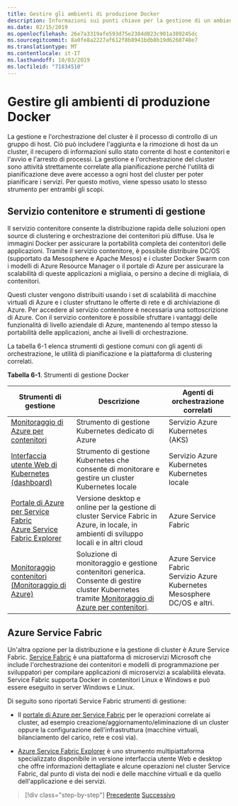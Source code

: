 ```yaml
---
title: Gestire gli ambienti di produzione Docker
description: Informazioni sui punti chiave per la gestione di un ambiente di produzione basato su contenitori.
ms.date: 02/15/2019
ms.openlocfilehash: 26e7a3319afe593d75e2384d023c901a389245dc
ms.sourcegitcommit: 8a0fe8a2227af612f8b8941bdb8b19d6268748e7
ms.translationtype: MT
ms.contentlocale: it-IT
ms.lasthandoff: 10/03/2019
ms.locfileid: "71834510"
---
```

# <a name="manage-production-docker-environments"></a>Gestire gli ambienti di produzione Docker

La gestione e l'orchestrazione del cluster è il processo di controllo di un gruppo di host. Ciò può includere l'aggiunta e la rimozione di host da un cluster, il recupero di informazioni sullo stato corrente di host e contenitori e l'avvio e l'arresto di processi. La gestione e l'orchestrazione del cluster sono attività strettamente correlate alla pianificazione perché l'utilità di pianificazione deve avere accesso a ogni host del cluster per poter pianificare i servizi. Per questo motivo, viene spesso usato lo stesso strumento per entrambi gli scopi.

## <a name="container-service-and-management-tools"></a>Servizio contenitore e strumenti di gestione

Il servizio contenitore consente la distribuzione rapida delle soluzioni open source di clustering e orchestrazione dei contenitori più diffuse. Usa le immagini Docker per assicurare la portabilità completa dei contenitori delle applicazioni. Tramite il servizio contenitore, è possibile distribuire DC/OS (supportato da Mesosphere e Apache Mesos) e i cluster Docker Swarm con i modelli di Azure Resource Manager o il portale di Azure per assicurare la scalabilità di queste applicazioni a migliaia, o persino a decine di migliaia, di contenitori.

Questi cluster vengono distribuiti usando i set di scalabilità di macchine virtuali di Azure e i cluster sfruttano le offerte di rete e di archiviazione di Azure. Per accedere al servizio contenitore è necessaria una sottoscrizione di Azure. Con il servizio contenitore è possibile sfruttare i vantaggi delle funzionalità di livello aziendale di Azure, mantenendo al tempo stesso la portabilità delle applicazioni, anche ai livelli di orchestrazione.

La tabella 6-1 elenca strumenti di gestione comuni con gli agenti di orchestrazione, le utilità di pianificazione e la piattaforma di clustering correlati.

**Tabella 6-1**. Strumenti di gestione Docker

| Strumenti di gestione | Descrizione | Agenti di orchestrazione correlati |
|------------------|-------------|-----------------------|
| [Monitoraggio di Azure per contenitori](https://docs.microsoft.com/azure/monitoring/monitoring-container-insights-overview) | Strumento di gestione Kubernetes dedicato di Azure | Servizio Azure Kubernetes (AKS) |
| [Interfaccia utente Web di Kubernetes (dashboard)](https://kubernetes.io/docs/tasks/access-application-cluster/web-ui-dashboard/) | Strumento di gestione Kubernetes che consente di monitorare e gestire un cluster Kubernetes locale | Servizio Azure Kubernetes<br/>Kubernetes locale |
| [Portale di Azure per Service Fabric](https://docs.microsoft.com/azure/service-fabric/service-fabric-cluster-creation-via-portal)<br/>[Azure Service Fabric Explorer](https://docs.microsoft.com/azure/service-fabric/service-fabric-visualizing-your-cluster) | Versione desktop e online per la gestione di cluster Service Fabric in Azure, in locale, in ambienti di sviluppo locali e in altri cloud | Azure Service Fabric |
| [Monitoraggio contenitori (Monitoraggio di Azure)](https://docs.microsoft.com/azure/azure-monitor/insights/containers) | Soluzione di monitoraggio e gestione contenitori generica. Consente di gestire cluster Kubernetes tramite [Monitoraggio di Azure per contenitori](https://docs.microsoft.com/azure/monitoring/monitoring-container-insights-overview). | Azure Service Fabric<br/>Servizio Azure Kubernetes<br/>Mesosphere DC/OS e altri. |

## <a name="azure-service-fabric"></a>Azure Service Fabric

Un'altra opzione per la distribuzione e la gestione di cluster è Azure Service Fabric. [Service Fabric](https://azure.microsoft.com/services/service-fabric/) è una piattaforma di microservizi Microsoft che include l'orchestrazione dei contenitori e modelli di programmazione per sviluppatori per compilare applicazioni di microservizi a scalabilità elevata. Service Fabric supporta Docker in contenitori Linux e Windows e può essere eseguito in server Windows e Linux.

Di seguito sono riportati Service Fabric strumenti di gestione:

- Il [portale di Azure per Service Fabric](https://docs.microsoft.com/azure/service-fabric/service-fabric-cluster-creation-via-portal) per le operazioni correlate ai cluster, ad esempio creazione/aggiornamento/eliminazione di un cluster oppure la configurazione dell'infrastruttura (macchine virtuali, bilanciamento del carico, rete e così via).

- [Azure Service Fabric Explorer](https://docs.microsoft.com/azure/service-fabric/service-fabric-visualizing-your-cluster) è uno strumento multipiattaforma specializzato disponibile in versione interfaccia utente Web e desktop che offre informazioni dettagliate e alcune operazioni nel cluster Service Fabric, dal punto di vista dei nodi e delle macchine virtuali e da quello dell'applicazione e dei servizi.

>[!div class="step-by-step"]
>[Precedente](run-microservices-based-applications-in-production.md)
>[Successivo](monitor-containerized-application-services.md)
